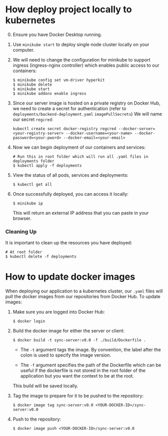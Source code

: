 # How deploy project locally to kubernetes

0. Ensure you have Docker Desktop running.
1. Use `minikube start` to deploy single node cluster locally on your computer.
2. We will need to change the configuration for minikube to support ingress (ingress-nginx controller) which enables public access to our containers:

    ```
    $ minikube config set vm-driver hyperkit
    $ minikube delete
    $ minikube start
    $ minikube addons enable ingress
    ```

3. Since our server image is hosted on a private registry on Docker Hub, we need to create a secret for authentication (refer to `deployments/backend-deployment.yaml` `imagePullSecrets`) We will name our secret `regcred`:

    ```
    kubectl create secret docker-registry regcred --docker-server=<your-registry-server> --docker-username=<your-name> --docker-password=<your-pword> --docker-email=<your-email>
    ```

4. Now we can begin deployment of our containers and services:

    ```
    # Run this in root folder which will run all .yaml files in deployments folder
    $ kubectl apply -f deployments
    ```

5. View the status of all pods, services and deployments:
    
    ```
    $ kubectl get all
    ```

6. Once successfully deployed, you can access it locally:
    
    ```
    $ minikube ip
    ```
    This will return an external IP address that you can paste in your browser.

### Cleaning Up

It is important to clean up the resources you have deployed:
```
# At root folder
$ kubectl delete -f deployments
``` 

# How to update docker images

When deploying our application to a kubernetes cluster, our `.yaml` files will pull the docker images from our repositories from Docker Hub. To update images:
1. Make sure you are logged into Docker Hub:

    ```
    $ docker login
    ```
2. Build the docker image for either the server or client:

    ```
    $ docker build -t sync-server:v0.0 -f ./build/Dockerfile .
    ```

    - The `-t` argument tags the image. By convention, the label after the colon is used to specify the image version.

    - The `-f` argument specifies the path of the Dockerfile which can be useful if the dockerfile is not stored in the root folder of the application but you want the context to be at the root.

    This build will be saved locally.

3. Tag the image to prepare for it to be pushed to the repository:

    ```
    $ docker image tag sync-server:v0.0 <YOUR-DOCKER-ID>/sync-server:v0.0
    ```
4. Push to the repository:
    
    ```
    $ docker image push <YOUR-DOCKER-ID>/sync-server:v0.0
    ```